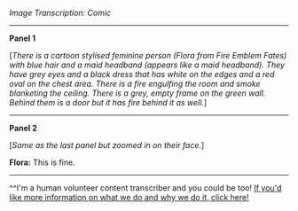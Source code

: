 *Image Transcription: Comic*

---

**Panel 1**

[*There is a cartoon stylised feminine person (Flora from Fire Emblem Fates) with blue hair and a maid headband (appears like a maid headband). They have grey eyes and a black dress that has white on the edges and a red oval on the chest area. There is a fire engulfing the room and smoke blanketing the ceiling. There is a grey, empty frame on the green wall. Behind them is a door but it has fire behind it as well.*]

---

**Panel 2**

[*Same as the last panel but zoomed in on their face.*]

**Flora:** This is fine.

---

^^I'm&#32;a&#32;human&#32;volunteer&#32;content&#32;transcriber&#32;and&#32;you&#32;could&#32;be&#32;too!&#32;[If&#32;you'd&#32;like&#32;more&#32;information&#32;on&#32;what&#32;we&#32;do&#32;and&#32;why&#32;we&#32;do&#32;it,&#32;click&#32;here!](https://www.reddit.com/r/TranscribersOfReddit/wiki/index)
